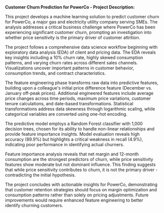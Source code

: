 **Customer Churn Prediction for PowerCo - Project Description:**


This project develops a machine learning solution to predict customer churn for PowerCo, a major gas and electricity utility company serving SMEs. The analysis addresses a critical business challenge where PowerCo has been experiencing significant customer churn, prompting an investigation into whether price sensitivity is the primary driver of customer attrition.

The project follows a comprehensive data science workflow beginning with exploratory data analysis (EDA) of client and pricing data. The EDA reveals key insights including a 10% churn rate, highly skewed consumption patterns, and varying churn rates across different sales channels. Visualizations uncover important patterns in customer behavior, consumption trends, and contract characteristics.

The feature engineering phase transforms raw data into predictive features, building upon a colleague's initial price difference feature (December vs. January off-peak prices). Additional engineered features include average price changes across time periods, maximum price variations, customer tenure calculations, and date-based transformations. Statistical transformations address data skewness through logarithmic scaling, while categorical variables are converted using one-hot encoding.

The predictive model employs a Random Forest classifier with 1,000 decision trees, chosen for its ability to handle non-linear relationships and provide feature importance insights. Model evaluation reveals high accuracy (89.9%) but highlights a critical weakness in recall (4.9%), indicating poor performance in identifying actual churners.

Feature importance analysis reveals that net margin and 12-month consumption are the strongest predictors of churn, while price sensitivity features show moderate but not dominant influence. This finding suggests that while price sensitivity contributes to churn, it is not the primary driver - contradicting the initial hypothesis.

The project concludes with actionable insights for PowerCo, demonstrating that customer retention strategies should focus on margin optimization and consumption patterns rather than solely on pricing adjustments. Future improvements would require enhanced feature engineering to better identify churning customers.
